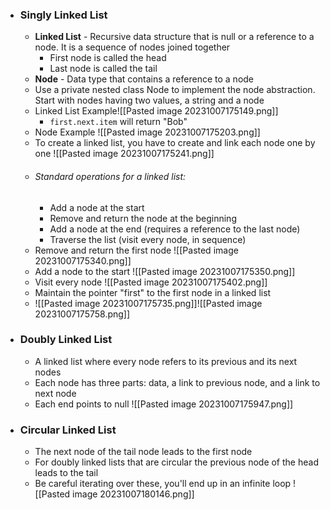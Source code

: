 
- ### Singly Linked List
	- **Linked List** - Recursive data structure that is null or a reference to a node. It is a sequence of nodes joined together
		- First node is called the head
		- Last node is called the tail
	- **Node** - Data type that contains a reference to a node
	- Use a private nested class Node to implement the node abstraction. Start with nodes having two values, a string and a node
	- Linked List Example![[Pasted image 20231007175149.png]]
		- `first.next.item` will return "Bob"
	- Node Example ![[Pasted image 20231007175203.png]]
	- To create a linked list, you have to create and link each node one by one ![[Pasted image 20231007175241.png]]
	- ###### Standard operations for a linked list:
		- Add a node at the start
		- Remove and return the node at the beginning
		- Add a node at the end (requires a reference to the last node)
		- Traverse the list (visit every node, in sequence)
	- Remove and return the first node  ![[Pasted image 20231007175340.png]]
	- Add a node to the start ![[Pasted image 20231007175350.png]]
	- Visit every node ![[Pasted image 20231007175402.png]]
	- Maintain the pointer "first" to the first node in a linked list
	- ![[Pasted image 20231007175735.png]]![[Pasted image 20231007175758.png]]

- ### Doubly Linked List
	- A linked list where every node refers to its previous and its next nodes
	- Each node has three parts: data, a link to previous node, and a link to next node
	- Each end points to null ![[Pasted image 20231007175947.png]]
- ### Circular Linked List
	- The next node of the tail node leads to the first node
	- For doubly linked lists that are circular the previous node of the head leads to the tail 
	- Be careful iterating over these, you'll end up in an infinite loop ![[Pasted image 20231007180146.png]]
